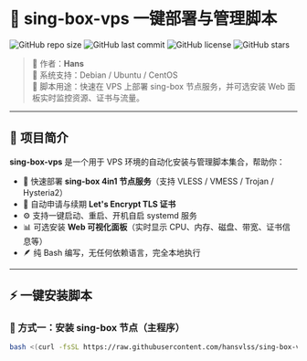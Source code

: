 # 🚀 sing-box-vps 一键部署与管理脚本

![GitHub repo size](https://img.shields.io/github/repo-size/hansvlss/sing-box-vps?color=blue)
![GitHub last commit](https://img.shields.io/github/last-commit/hansvlss/sing-box-vps?color=brightgreen)
![GitHub license](https://img.shields.io/github/license/hansvlss/sing-box-vps)
![GitHub stars](https://img.shields.io/github/stars/hansvlss/sing-box-vps?style=social)

> 🔹 作者：**Hans**  
> 🔹 系统支持：Debian / Ubuntu / CentOS  
> 🔹 脚本用途：快速在 VPS 上部署 sing-box 节点服务，并可选安装 Web 面板实时监控资源、证书与流量。

---

## 🧭 项目简介

**sing-box-vps** 是一个用于 VPS 环境的自动化安装与管理脚本集合，帮助你：

- 🧩 快速部署 **sing-box 4in1 节点服务**（支持 VLESS / VMESS / Trojan / Hysteria2）
- 🔐 自动申请与续期 **Let's Encrypt TLS 证书**
- ⚙️ 支持一键启动、重启、开机自启 systemd 服务
- 📊 可选安装 **Web 可视化面板**（实时显示 CPU、内存、磁盘、带宽、证书信息等）
- 🪶 纯 Bash 编写，无任何依赖语言，完全本地执行

---

## ⚡️ 一键安装脚本

### 🧠 方式一：安装 sing-box 节点（主程序）

```bash
bash <(curl -fsSL https://raw.githubusercontent.com/hansvlss/sing-box-vps/main/sing-box.sh)
